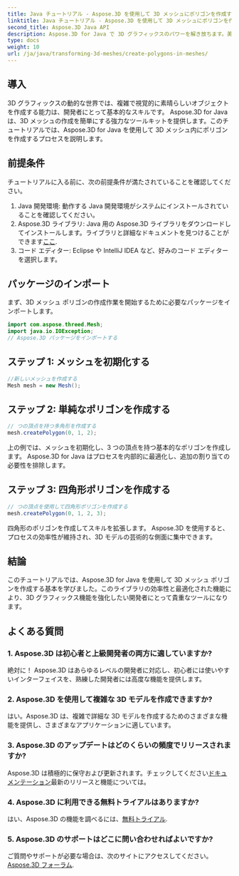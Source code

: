 ```yaml
---
title: Java チュートリアル - Aspose.3D を使用して 3D メッシュにポリゴンを作成する
linktitle: Java チュートリアル - Aspose.3D を使用して 3D メッシュにポリゴンを作成する
second_title: Aspose.3D Java API
description: Aspose.3D for Java で 3D グラフィックスのパワーを解き放ちます。美しいポリゴンを簡単に作成できます。今すぐダウンロードして、シームレスな開発エクスペリエンスを手に入れましょう。
type: docs
weight: 10
url: /ja/java/transforming-3d-meshes/create-polygons-in-meshes/
---
```

## 導入
3D グラフィックスの動的な世界では、複雑で視覚的に素晴らしいオブジェクトを作成する能力は、開発者にとって基本的なスキルです。 Aspose.3D for Java は、3D メッシュの作成を簡単にする強力なツールキットを提供します。このチュートリアルでは、Aspose.3D for Java を使用して 3D メッシュ内にポリゴンを作成するプロセスを説明します。
## 前提条件
チュートリアルに入る前に、次の前提条件が満たされていることを確認してください。
1. Java 開発環境: 動作する Java 開発環境がシステムにインストールされていることを確認してください。
2.  Aspose.3D ライブラリ: Java 用の Aspose.3D ライブラリをダウンロードしてインストールします。ライブラリと詳細なドキュメントを見つけることができます[ここ](https://reference.aspose.com/3d/java/).
3. コード エディター: Eclipse や IntelliJ IDEA など、好みのコード エディターを選択します。
## パッケージのインポート
まず、3D メッシュ ポリゴンの作成作業を開始するために必要なパッケージをインポートします。
```java
import com.aspose.threed.Mesh;
import java.io.IOException;
// Aspose.3D パッケージをインポートする
```
## ステップ 1: メッシュを初期化する
```java
//新しいメッシュを作成する
Mesh mesh = new Mesh();
```
## ステップ 2: 単純なポリゴンを作成する
```java
// つの頂点を持つ多角形を作成する
mesh.createPolygon(0, 1, 2);
```
上の例では、メッシュを初期化し、3 つの頂点を持つ基本的なポリゴンを作成します。 Aspose.3D for Java はプロセスを内部的に最適化し、追加の割り当ての必要性を排除します。
## ステップ 3: 四角形ポリゴンを作成する
```java
// つの頂点を使用して四角形ポリゴンを作成する
mesh.createPolygon(0, 1, 2, 3);
```
四角形のポリゴンを作成してスキルを拡張します。 Aspose.3D を使用すると、プロセスの効率性が維持され、3D モデルの芸術的な側面に集中できます。
## 結論
このチュートリアルでは、Aspose.3D for Java を使用して 3D メッシュ ポリゴンを作成する基本を学びました。このライブラリの効率性と最適化された機能により、3D グラフィックス機能を強化したい開発者にとって貴重なツールになります。
## よくある質問
### 1. Aspose.3D は初心者と上級開発者の両方に適していますか?
絶対に！ Aspose.3D はあらゆるレベルの開発者に対応し、初心者には使いやすいインターフェイスを、熟練した開発者には高度な機能を提供します。
### 2. Aspose.3D を使用して複雑な 3D モデルを作成できますか?
はい。Aspose.3D は、複雑で詳細な 3D モデルを作成するためのさまざまな機能を提供し、さまざまなアプリケーションに適しています。
### 3. Aspose.3D のアップデートはどのくらいの頻度でリリースされますか?
 Aspose.3D は積極的に保守および更新されます。チェックしてください[ドキュメンテーション](https://reference.aspose.com/3d/java/)最新のリリースと機能については。
### 4. Aspose.3D に利用できる無料トライアルはありますか?
はい、Aspose.3D の機能を調べるには、[無料トライアル](https://releases.aspose.com/).
### 5. Aspose.3D のサポートはどこに問い合わせればよいですか?
ご質問やサポートが必要な場合は、次のサイトにアクセスしてください。[Aspose.3D フォーラム](https://forum.aspose.com/c/3d/18).